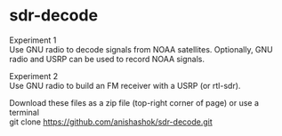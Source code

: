 # sdr-decode

Experiment 1  
Use GNU radio to decode signals from NOAA satellites. Optionally, GNU radio and USRP can be used to record NOAA signals.

Experiment 2  
Use GNU radio to build an FM receiver with a USRP (or rtl-sdr).  
  

Download these files as a zip file (top-right corner of page) or use a terminal  
    git clone https://github.com/anishashok/sdr-decode.git

